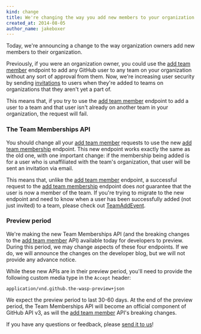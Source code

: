 ```yaml
---
kind: change
title: We're changing the way you add new members to your organization
created_at: 2014-08-05
author_name: jakeboxer
---
```


Today, we're announcing a change to the way organization owners add new members to their organization.

Previously, if you were an organization owner, you could use the [add team member][add-team-member] endpoint to add any GitHub user to any team on your organization without any sort of approval from them. Now, we're increasing user security by sending [invitations][org-invitations] to users when they're added to teams on organizations that they aren't yet a part of.

This means that, if you try to use the [add team member][add-team-member] endpoint to add a user to a team and that user isn't already on another team in your organization, the request will fail.

### The Team Memberships API

You should change all your [add team member][add-team-member] requests to use the new [add team membership][add-team-membership] endpoint. This new endpoint works exactly the same as the old one, with one important change: if the membership being added is for a user who is unaffiliated with the team's organization, that user will be sent an invitation via email.

This means that, unlike the [add team member][add-team-member] endpoint, a successful request to the [add team membership][add-team-membership] endpoint does *not* guarantee that the user is now a member of the team. If you're trying to migrate to the new endpoint and need to know when a user has been successfully added (not just invited) to a team, please check out [TeamAddEvent][team-add-event].

### Preview period

We're making the new Team Memberships API (and the breaking changes to the [add team member][add-team-member] API) available today for developers to preview. During this period, we may change aspects of these four endpoints. If we do, we will announce the changes on the developer blog, but we will not provide any advance notice.

While these new APIs are in their preview period, you'll need to provide the following custom media type in the `Accept` header:

    application/vnd.github.the-wasp-preview+json

We expect the preview period to last 30-60 days. At the end of the preview period, the Team Memberships API will become an official component of GitHub API v3, as will the [add team member][add-team-member] API's breaking changes.

If you have any questions or feedback, please [send it to us][contact]!

[contact]: https://github.com/contact?form[subject]=Team+Memberships+API
[org-invitations]: https://help.github.com/articles/adding-or-inviting-organization-members-to-a-team
[add-team-member]: /v3/orgs/teams/#add-team-member
[add-team-membership]: /v3/orgs/teams/#add-team-membership
[get-team-member]: /v3/orgs/teams/#get-team-member
[get-team-membership]: /v3/orgs/teams/#get-team-membership
[remove-team-member]: /v3/orgs/teams/#remove-team-member
[remove-team-member]: /v3/orgs/teams/#remove-team-membership
[team-add-event]: /v3/activity/events/types/#teamaddevent
